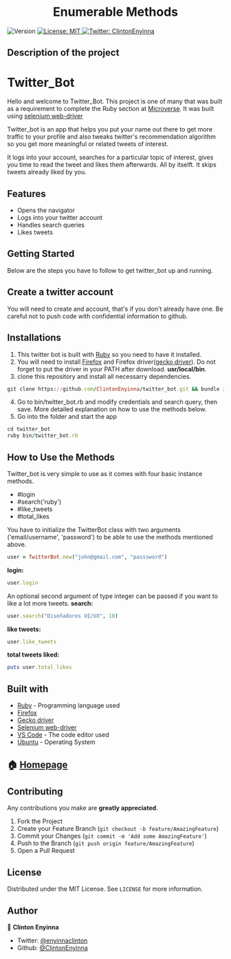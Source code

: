 <h1 align="center">Enumerable Methods</h1>
<p>
  <img alt="Version" src="https://img.shields.io/badge/version-0.0.1-blue.svg?cacheSeconds=2592000" />
  <a href="#" target="_blank">
    <img alt="License: MIT " src="https://img.shields.io/badge/License-MIT -yellow.svg" />
  </a>
  <a href="https://twitter.com/ClintonEnyinna" target="_blank">
    <img alt="Twitter: ClintonEnyinna " src="https://img.shields.io/twitter/follow/ClintonEnyinna .svg?style=social" />
  </a>
</p>


## Description of the project 

Twitter_Bot
===========

Hello and welcome to Twitter_Bot. This project is one of many that was built as a requirement to complete the Ruby section at [Microverse](https://www.microverse.org). It was built using [selenium web-driver](https://selenium.dev/projects/)

Twitter_bot is an app that helps you put your name out there to get more traffic to your profile and also tweaks twitter's recommendation algorithm so you get more meaningful or related tweets of interest. 

It logs into your account, searches for a particular topic of interest, gives you time to read the tweet and likes them afterwards. All by itselft. It skips tweets already liked by you. 

Features
--------
* Opens the navigator
* Logs into your twitter account
* Handles search queries
* Likes tweets

## Getting Started

Below are the steps you have to follow to get twitter_bot up and running.

Create a twitter account
------------------------
You will need to create and account, that's if you don't already have one. Be careful not to push code with confidential information to github.

Installations
--------------
1. This twitter bot is built with [Ruby](https://www.ruby-lang.org/en/) so you need to have it installed.
2. You will need to install [Firefox](https://www.mozilla.org/es-MX/firefox/new/) and Firefox driver([gecko driver](https://github.com/mozilla/geckodriver/releases)). Do not forget to put the driver in your PATH after download. **usr/local/bin**.
3. clone this repository and install all necessarry dependencies.
```ruby
git clone https://github.com/ClintonEnyinna/twitter_bot.git && bundle install

```
4. Go to bin/twitter_bot.rb and modify credentials and search query, then save. More detailed explanation on how to use the methods below.
5. Go into the folder and start the app
```ruby
cd twitter_bot
ruby bin/twitter_bot.rb
```

## How to Use the Methods

Twitter_bot is very simple to use as it comes with four basic instance methods.
* #login
* #search('ruby')
* #like_tweets
* #total_likes

You have to initialize the TwitterBot class with two arguments ('email/username', 'password') to be able to use the methods mentioned above.
```ruby
user = TwitterBot.new("john@gmail.com", "passsword")
```

**login:**
```ruby
user.login
```
An optional second argument of type integer can be passed if you want to like a lot more tweets.
**search:**
```ruby
user.search("Diseñadores UI/UX", 10)
```
**like tweets:**
```ruby
user.like_tweets
```
**total tweets liked:**
```ruby
puts user.total_likes
```

## Built with
* [Ruby](https://www.ruby-lang.org/en/) - Programming language used
* [Firefox](https://www.mozilla.org/es-MX/firefox/new/)
* [Gecko driver]()
* [Selenium web-driver]()
* [VS Code](https://code.visualstudio.com/) - The code editor used
* [Ubuntu](https://www.linux.org/pages/download/) - Operating System


## 🏠 [Homepage](https://github.com/ClintonEnyinna/twitter_bot)

<!-- CONTRIBUTING -->
## Contributing

Any contributions you make are **greatly appreciated**.

1. Fork the Project
2. Create your Feature Branch (`git checkout -b feature/AmazingFeature`)
3. Commit your Changes (`git commit -m 'Add some AmazingFeature'`)
4. Push to the Branch (`git push origin feature/AmazingFeature`)
5. Open a Pull Request



<!-- LICENSE -->
## License

Distributed under the MIT License. See `LICENSE` for more information.

## Author

👤 **Clinton Enyinna**

* Twitter: [@enyinnaclinton ](https://twitter.com/ClintonEnyinna)
* Github: [@ClintonEnyinna](https://github.com/https:\/\/github.com\/ClintonEnyinna) 
